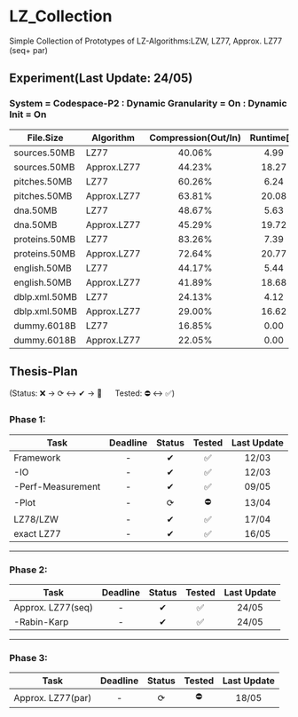 # LZ_Collection

Simple Collection of Prototypes of LZ-Algorithms:LZW, LZ77, Approx. LZ77 (seq+ par)

## Experiment(Last Update: 24/05)

### System = Codespace-P2 : Dynamic Granularity = On : Dynamic Init = On

|File.Size|Algorithm|Compression(Out/In)|Runtime[s]|Factors(#/In)|Memory([Byte]/In)|
|---------------|---------------|:---------------:|:---------------:|:---------------:|:------------:|
|sources.50MB|LZ77|40.06%|4.99|6.98%|20.00|
|sources.50MB|Approx.LZ77|44.23%|18.27|11.07%|7.02|
|pitches.50MB|LZ77|60.26%|6.24|19.26%|20.00|
|pitches.50MB|Approx.LZ77|63.81%|20.08|15.97%|10.50|
|dna.50MB|LZ77|48.67%|5.63|7.35%|20.00|
|dna.50MB|Approx.LZ77|45.29%|19.72|11.32%|9.37|
|proteins.50MB|LZ77|83.26%|7.39|14.44%|20.00|
|proteins.50MB|Approx.LZ77|72.64%|20.77|18.16%|18.28|
|english.50MB|LZ77|44.17%|5.44|7.11%|20.00|
|english.50MB|Approx.LZ77|41.89%|18.68|10.48%|6.24|
|dblp.xml.50MB|LZ77|24.13%|4.12|4.22%|20.00|
|dblp.xml.50MB|Approx.LZ77|29.00%|16.62|7.26%|4.03|
|dummy.6018B|LZ77|16.85%|0.00|9.70%|20.00|
|dummy.6018B|Approx.LZ77|22.05%|0.00|11.80%|6.94|

## Thesis-Plan

(Status: ❌ &rarr; ⟳ &harr; ✔ &rarr; 🌟 &nbsp;&nbsp;&nbsp;&nbsp; Tested: ⛔ &harr; ✅)


### Phase 1:
|Task               |Deadline   |Status  |Tested     |Last Update|
|-------------------|:---------:|:------:|:---------:|:---------:|
|Framework          |-          |✔       |✅          |12/03      |
| -IO               |-          |✔       |✅          |12/03      |
| -Perf-Measurement |-          |✔       |✅          |09/05      |
| -Plot             |-          |⟳       |⛔          |13/04      |
|LZ78/LZW           |-          |✔       |✅          |17/04      |
|exact LZ77         |-          |✔       |✅          |16/05      |

---
### Phase 2:
|Task               |Deadline   |Status  |Tested     |Last Update|
|-------------------|:---------:|:------:|:---------:|:---------:|
|Approx. LZ77(seq)  |-          |✔       |✅          |24/05      |
| -Rabin-Karp       |-          |✔       |✅          |24/05      |

---
### Phase 3:
|Task               |Deadline   |Status  |Tested     |Last Update|
|-------------------|:---------:|:------:|:---------:|:---------:|
|Approx. LZ77(par)  |-          |⟳       |⛔          |18/05      |


